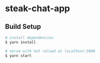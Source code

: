 # steak-chat-app

## Build Setup

```bash
# install dependencies
$ yarn install

# serve with hot reload at localhost:3000
$ yarn start

```